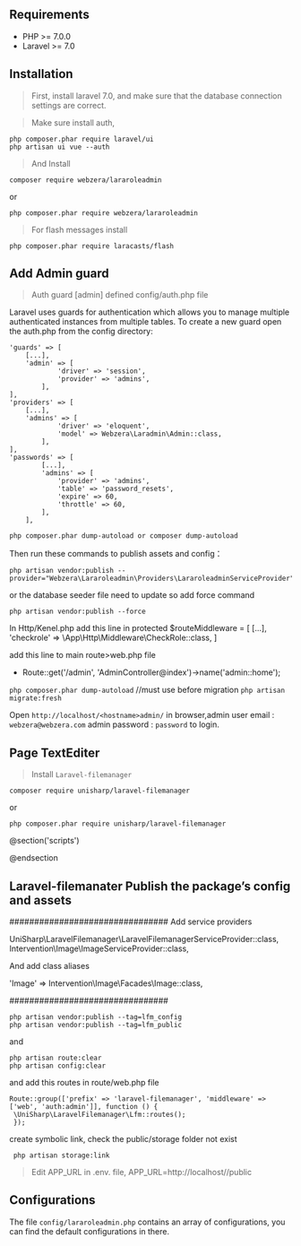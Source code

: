 Requirements
------------
 - PHP >= 7.0.0
 - Laravel >= 7.0

Installation
------------

> First, install laravel 7.0, and make sure that the database connection settings are correct.

> Make sure install auth,
```
php composer.phar require laravel/ui
php artisan ui vue --auth
```
> And Install
```
composer require webzera/lararoleadmin
```
  or
```
php composer.phar require webzera/lararoleadmin
```
> For flash messages install
```
php composer.phar require laracasts/flash
```

Add Admin guard
---------------

> Auth guard [admin] defined config/auth.php file

Laravel uses guards for authentication which allows you to manage multiple authenticated instances from multiple tables. To create a new guard open the auth.php from the config directory:
```
'guards' => [
	[...],
	'admin' => [
            'driver' => 'session',
            'provider' => 'admins',
        ],
],
'providers' => [
	[...],
	'admins' => [
            'driver' => 'eloquent',
            'model' => Webzera\Laradmin\Admin::class,
        ],
],
'passwords' => [
        [...],
        'admins' => [
            'provider' => 'admins',
            'table' => 'password_resets',
            'expire' => 60,
            'throttle' => 60,
        ],
    ],
```    

```
php composer.phar dump-autoload or composer dump-autoload
``` 

Then run these commands to publish assets and config：

```
php artisan vendor:publish --provider="Webzera\Lararoleadmin\Providers\LararoleadminServiceProvider"
```
or the database seeder file need to update so add force command
```
php artisan vendor:publish --force
```

In Http/Kenel.php add this line in
protected $routeMiddleware = [
	[...],
	'checkrole' => \App\Http\Middleware\CheckRole::class,
]

add this line to main route>web.php file

- Route::get('/admin', 'AdminController@index')->name('admin::home');

```php composer.phar dump-autoload``` //must use before migration
```php artisan migrate:fresh```


Open `http://localhost/<hostname>admin/` in browser,admin user email : `webzera@webzera.com`
admin password : `password` to login.


Page TextEditer
---------------
> Install ``` Laravel-filemanager ```
```
composer require unisharp/laravel-filemanager
```
or
```
php composer.phar require unisharp/laravel-filemanager
```

@section('scripts')
<script src="https://cdn.ckeditor.com/4.11.4/standard/ckeditor.js"></script>
<script>
var options = {
  // filebrowserImageBrowseUrl: '/laravel-filemanager?type=Images',
  filebrowserImageBrowseUrl: '/ruddra/public/laravel-filemanager?type=Images',
  filebrowserImageUploadUrl: '/ruddra/public/laravel-filemanager/upload?type=Images&_token={{csrf_field() }}',
  // filebrowserBrowseUrl: '/ruddra/public/laravel-filemanager?type=Files',
  // filebrowserUploadUrl: '/ruddra/public/laravel-filemanager/upload?type=Files&_token={{csrf_field() }}'
};
CKEDITOR.replace('page_content', options);
</script>
@endsection

Laravel-filemanater Publish the package’s config and assets
-----------------------------------------------------------

################################
Add service providers

 UniSharp\LaravelFilemanager\LaravelFilemanagerServiceProvider::class,
 Intervention\Image\ImageServiceProvider::class,

And add class aliases

 'Image' => Intervention\Image\Facades\Image::class,


################################

```
php artisan vendor:publish --tag=lfm_config
php artisan vendor:publish --tag=lfm_public
```
and
```
php artisan route:clear
php artisan config:clear
```
and add this routes in route/web.php file

```
Route::group(['prefix' => 'laravel-filemanager', 'middleware' => ['web', 'auth:admin']], function () {
 \UniSharp\LaravelFilemanager\Lfm::routes();
 });
 ```

create symbolic link, check the public/storage folder not exist

```
 php artisan storage:link
```
> Edit APP_URL in .env. file, APP_URL=http://localhost/<hostname>/public

Configurations
--------------
The file `config/lararoleadmin.php` contains an array of configurations, you can find the default configurations in there.
